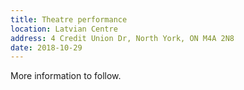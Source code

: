 ```yaml
---
title: Theatre performance
location: Latvian Centre
address: 4 Credit Union Dr, North York, ON M4A 2N8
date: 2018-10-29
---
```


More information to follow.
